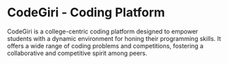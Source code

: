 # CodeGiri - Coding Platform

CodeGiri is a college-centric coding platform designed to empower students with a dynamic environment for honing their programming skills. It offers a wide range of coding problems and competitions, fostering a collaborative and competitive spirit among peers.